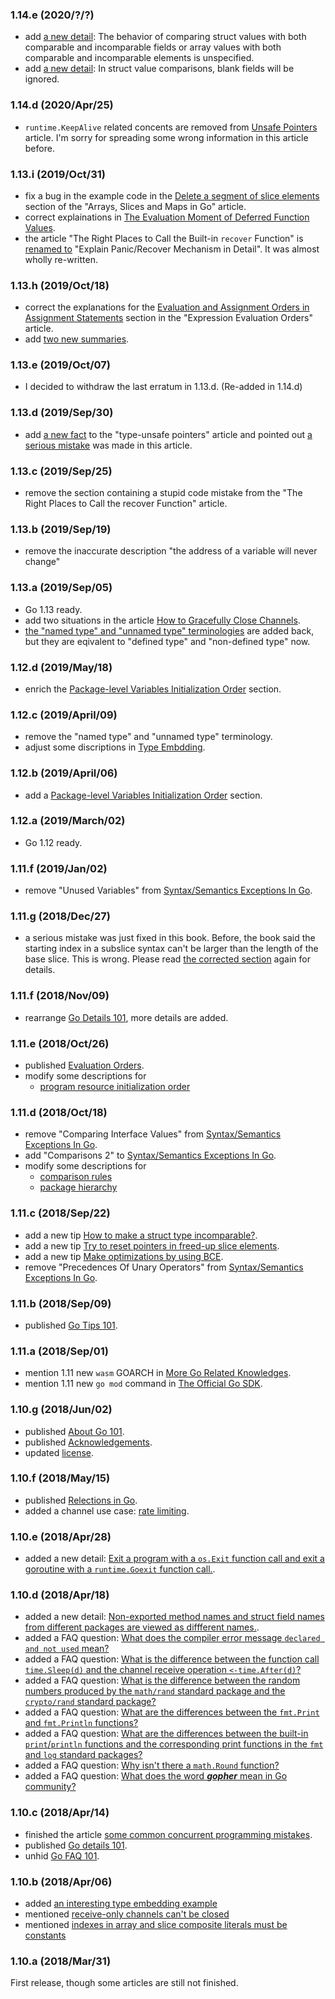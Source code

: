
### 1.14.e (2020/?/?)

* add [a new detail](https://go101.org/article/details.html#compare-values-with-both-comparable-and-incomprable-parts): The behavior of comparing struct values with both comparable and incomparable fields or array values with both comparable and incomparable elements is unspecified.
* add [a new detail](https://go101.org/article/details.html#blank-fields-are-ignored-in-comparisons): In struct value comparisons, blank fields will be ignored.

### 1.14.d (2020/Apr/25)

* `runtime.KeepAlive` related concents are removed from [Unsafe Pointers](https://go101.org/article/unsafe.html) article.
  I'm sorry for spreading some wrong information in this article before.

### 1.13.i (2019/Oct/31)

* fix a bug in the example code in the [Delete a segment of slice elements](https://go101.org/article/container.html#delete-slice-elements) section
  of the "Arrays, Slices and Maps in Go" article.
* correct explainations in [The Evaluation Moment of Deferred Function Values](https://go101.org/article/function.html#function-evaluation-time).
* the article "The Right Places to Call the Built-in <code>recover</code> Function" is [renamed to](https://go101.org/article/panic-and-recover-more.html) "Explain Panic/Recover Mechanism in Detail". It was almost wholly re-written.

### 1.13.h (2019/Oct/18)

* correct the explanations for the [Evaluation and Assignment Orders in Assignment Statements](https://go101.org/article/evaluation-orders.html#value-assignment) section
  in the "Expression Evaluation Orders" article.
* add [two new summaries](https://go101.org/article/101.html#compiler-optimizations).

### 1.13.e (2019/Oct/07)

* I decided to withdraw the last erratum in 1.13.d. (Re-added in 1.14.d)

### 1.13.d (2019/Sep/30)

* add <a href="https://go101.org/article/unsafe.html#fact-value-address-might-change">a new fact</a> to the "type-unsafe pointers" article
  and pointed out <a href="https://go101.org/article/unsafe.html#pattern-convert-to-uintptr-and-back">a serious mistake</a> was made in this article.

### 1.13.c (2019/Sep/25)

* remove the section containing a stupid code mistake from the "The Right Places to Call the recover Function" article.

### 1.13.b (2019/Sep/19)

* remove the inaccurate description "the address of a variable will never change"

### 1.13.a (2019/Sep/05)

* Go 1.13 ready.
* add two situations in the article [How to Gracefully Close Channels](https://go101.org/article/channel-closing.html).
* [the "named type" and "unnamed type" terminologies](https://go101.org/article/type-system-overview.html#unnamed-type) are added back,
  but they are eqivalent to "defined type" and "non-defined type" now.

### 1.12.d (2019/May/18)

* enrich the [Package-level Variables Initialization Order](https://go101.org/article/evaluation-orders.html#package-level-variables) section.

### 1.12.c (2019/April/09)

* remove the "named type" and "unnamed type" terminology.
* adjust some discriptions in [Type Embdding](https://go101.org/article/type-embedding.html).

### 1.12.b (2019/April/06)

* add a [Package-level Variables Initialization Order](https://go101.org/article/evaluation-orders.html#package-level-variables) section.

### 1.12.a (2019/March/02)

* Go 1.12 ready.

### 1.11.f (2019/Jan/02)

* remove "Unused Variables" from [Syntax/Semantics Exceptions In Go](https://go101.org/article/exceptions.html).

### 1.11.g (2018/Dec/27)

* a serious mistake was just fixed in this book.
  Before, the book said the starting index in a subslice syntax
  can't be larger than the length of the base slice. This is wrong.
  Please read <a href="container.html#subslice">the corrected section</a> again for details.

### 1.11.f (2018/Nov/09)

* rearrange [Go Details 101](https://go101.org/article/details.html), more details are added.

### 1.11.e (2018/Oct/26)

* published [Evaluation Orders](https://go101.org/article/evaluation-orders.html).
* modify some descriptions for
  * [program resource initialization order](https://go101.org/article/packages-and-imports.html#initialization-order)

### 1.11.d (2018/Oct/18)

* remove "Comparing Interface Values" from [Syntax/Semantics Exceptions In Go](https://go101.org/article/exceptions.html).
* add "Comparisons 2" to [Syntax/Semantics Exceptions In Go](https://go101.org/article/exceptions.html).
* modify some descriptions for
  * [comparison rules](https://go101.org/article/value-conversions-assignments-and-comparisons.html#comparison-rules)
  * [package hierarchy](https://go101.org/article/packages-and-imports.html#package)

### 1.11.c (2018/Sep/22)

* add a new tip [How to make a struct type incomparable?](https://go101.org/article/tips.html#make-struct-type-uncomparable).
* add a new tip [Try to reset pointers in freed-up slice elements](https://go101.org/article/tips.html#reset-pointers-for-dead-elements).
* add a new tip [Make optimizations by using BCE](https://go101.org/article/tips.html#make-using-of-bce).
* remove "Precedences Of Unary Operators" from [Syntax/Semantics Exceptions In Go](https://go101.org/article/exceptions.html).

### 1.11.b (2018/Sep/09)

* published [Go Tips 101](https://go101.org/article/tips.html).

### 1.11.a (2018/Sep/01)

* mention 1.11 new `wasm` GOARCH in [More Go Related Knowledges](https://go101.org/article/more.html#cross-platform-compiling).
* mention 1.11 new `go mod` command in [The Official Go SDK](https://go101.org/article/go-sdk.html).

### 1.10.g (2018/Jun/02)

* published [About Go 101](https://go101.org/article/101-about.html).
* published [Acknowledgements](https://go101.org/article/acknowledgements.html).
* updated [license](LICENSE).

### 1.10.f (2018/May/15)

* published [Relections in Go](https://go101.org/article/reflection.html).
* added a channel use case: [rate limiting](https://go101.org/article/channel-use-cases.html#rate-limiting).


### 1.10.e (2018/Apr/28)

* added a new detail: [Exit a program with a <code>os.Exit</code> function call and exit a goroutine with a <code>runtime.Goexit</code> function call.](https://go101.org/article/details.html#os-exit-runtime-goexit).

### 1.10.d (2018/Apr/18)

* added a new detail: [Non-exported method names and struct field names from different packages are viewed as diffferent names.](https://go101.org/article/details.html#non-exported-names-from-different-packages).
* added a FAQ question: [What does the compiler error message <code>declared and not used</code> mean?](https://go101.org/article/unofficial-faq.html#error-declared-not-used")
* added a FAQ question: [What is the difference between the function call <code>time.Sleep(d)</code> and the channel receive operation <code>&lt;-time.After(d)</code>?](https://go101.org/article/unofficial-faq.html#time-sleep-after)
* added a FAQ question: [What is the difference between the random numbers produced by the <code>math/rand</code> standard package and the <code>crypto/rand</code> standard package?](https://go101.org/article/unofficial-faq.html#math-crypto-rand)
* added a FAQ question: [What are the differences between the <code>fmt.Print</code> and <code>fmt.Println</code> functions?](https://go101.org/article/unofficial-faq.html#fmt-print-println)
* added a FAQ question: [What are the differences between the built-in <code>print</code>/<code>println</code> functions and the corresponding print functions in the <code>fmt</code> and <code>log</code> standard packages?](https://go101.org/article/unofficial-faq.html#print-builtin-fmt-log)
* added a FAQ question: [Why isn't there a <code>math.Round</code> function?](https://go101.org/article/unofficial-faq.html#math-round)
* added a FAQ question: [What does the word <b><i>gopher</i></b> mean in Go community?](https://go101.org/article/unofficial-faq.html#gopher)

### 1.10.c (2018/Apr/14)

* finished the article [some common concurrent programming mistakes](https://go101.org/article/concurrent-common-mistakes.html).
* published [Go details 101](https://go101.org/article/details.html).
* unhid [Go FAQ 101](https://go101.org/article/unofficial-faq.html).

### 1.10.b (2018/Apr/06)

* added [an interesting type embedding example](https://go101.org/article/type-embedding.html#dead-loop-example)
* mentioned [receive-only channels can't be closed](https://go101.org/article/channel.html#assign-and-compare)
* mentioned [indexes in array and slice composite literals must be constants](https://go101.org/article/container.html#value-literals)

### 1.10.a (2018/Mar/31)

First release, though some articles are still not finished.

